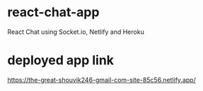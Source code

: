 # react-chat-app
React Chat using Socket.io, Netlify and Heroku

# deployed app link
https://the-great-shouvik246-gmail-com-site-85c56.netlify.app/
